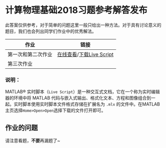 # 计算物理基础2018习题参考解答发布

此答案仅供参考，对于简单的问题这里一般只给出一种方法。对于具有讨论意义的题目，我们也会列出同学们作业中的优秀解法。

| 作业        |                    链接                    |
| --------- | :--------------------------------------: |
| 第一次和第二次作业 | [在线查看](https://wang-guosheng.github.io/CompPhyExs/ex1ex2.html)/[下载Live Script](https://wang-guosheng.github.io/CompPhyExs/ex1ex2.mlx) |
| 第三次作业     |                                          |

### 说明：

MATLAB® 实时脚本（`Live Script`）是一种交互式文档，它在一个称为实时编辑器的环境中将 MATLAB 代码与嵌入式输出、格式化文本、方程和图像组合到一起。实时脚本使用实时脚本文件格式存储在扩展名为 `.mlx` 的文件中。在MATLAB主页选择`Home>Open>Open`选择下载的文件打开即可。

## 作业的问题

请注意看题，**不要**再漏题了~

